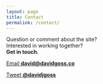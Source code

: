 ```yaml
---
layout: page
title: Contact
permalink: /contact/
---
```


Question or comment about the site?<br/>
Interested in working together?<br/>
**Get in touch.**

<a class="button button--go" href="mailto:david@davidgoss.co">Email <strong>david@davidgoss.co</strong></a>

<a class="button button--go" href="https://twitter.com/intent/tweet?text=@davidjgoss">Tweet <strong>@davidjgoss</strong></a>
